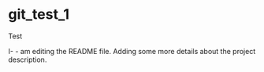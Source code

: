 # git_test_1
Test

I- - am editing the README file. Adding some more details about the project description.
